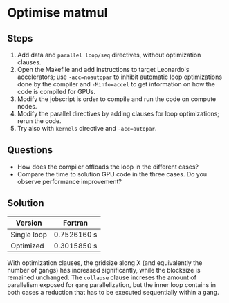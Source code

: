 Optimise matmul
=============

Steps
----

1. Add data and `parallel loop/seq` directives, without optimization clauses. 
2. Open the Makefile and add instructions to target Leonardo's accelerators; use `-acc=noautopar` to inhibit automatic loop optimizations done by the compiler and `-Minfo=accel` to get information on how the code is compiled for GPUs.
3. Modify the jobscript is order to compile and run the code on compute nodes.
4. Modify the parallel directives by adding clauses for loop optimizations; rerun the code.
5. Try also with `kernels` directive and `-acc=autopar`.

Questions
--------

- How does the compiler offloads the loop in the different cases?
- Compare the time to solution GPU code in the three cases. Do you observe performance improvement?

Solution
-------

| Version    | Fortran | 
| -------- | ------- | 
| Single loop  |  0.7526160 s    |
| Optimized | 0.3015850 s |

With optimization clauses, the gridsize along X (and equivalently the number of gangs) has increased significantly, while the blocksize is remained unchanged. The `collapse` clause increses the amount of parallelism exposed for `gang` parallelization, but the inner loop contains in both cases a reduction that has to be executed sequentially within a gang.

